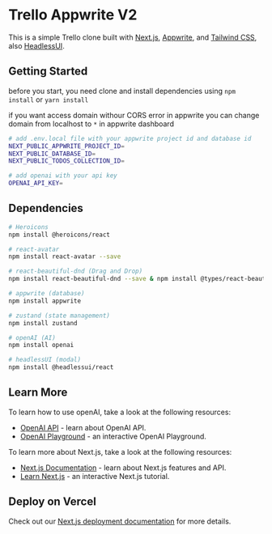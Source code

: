# Trello Appwrite V2

This is a simple Trello clone built with [Next.js](https://nextjs.org/), [Appwrite](https://appwrite.io/), and [Tailwind CSS](https://tailwindcss.com/), also [HeadlessUI](https://headlessui.dev/).

## Getting Started

before you start, you need clone and install dependencies using `npm install` or `yarn install`

if you want access domain withour CORS error in appwrite you can change
domain from localhost to `*` in appwrite dashboard

```bash
# add .env.local file with your appwrite project id and database id
NEXT_PUBLIC_APPWRITE_PROJECT_ID=
NEXT_PUBLIC_DATABASE_ID=
NEXT_PUBLIC_TODOS_COLLECTION_ID=

# add openai with your api key
OPENAI_API_KEY=
```

## Dependencies

```bash
# Heroicons
npm install @heroicons/react

# react-avatar
npm install react-avatar --save

# react-beautiful-dnd (Drag and Drop)
npm install react-beautiful-dnd --save & npm install @types/react-beautiful-dnd --save-dev

# appwrite (database)
npm install appwrite

# zustand (state management)
npm install zustand

# openAI (AI)
npm install openai

# headlessUI (modal)
npm install @headlessui/react
```

## Learn More

To learn how to use openAI, take a look at the following resources:

- [OpenAI API](https://beta.openai.com/docs/api-reference/introduction) - learn about OpenAI API.
- [OpenAI Playground](https://beta.openai.com/playground) - an interactive OpenAI Playground.

To learn more about Next.js, take a look at the following resources:

- [Next.js Documentation](https://nextjs.org/docs) - learn about Next.js features and API.
- [Learn Next.js](https://nextjs.org/learn) - an interactive Next.js tutorial.

## Deploy on Vercel

Check out our [Next.js deployment documentation](https://nextjs.org/docs/deployment) for more details.
